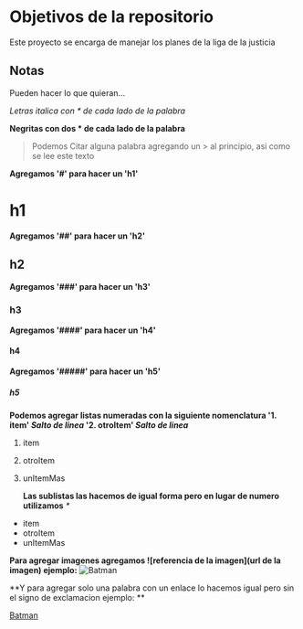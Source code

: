 # Objetivos de la repositorio

Este proyecto se encarga de manejar los planes de la liga de la justicia


## Notas
Pueden hacer lo que quieran...

*Letras italica con * de cada lado de la palabra* 

**Negritas con dos * de cada lado de la palabra**

> Podemos Citar alguna palabra agregando un > al principio, asi como se lee este texto
> 
**Agregamos '#' para hacer un 'h1'**
# h1
**Agregamos '##' para hacer un 'h2'**
## h2
**Agregamos '###' para hacer un 'h3'**
### h3
**Agregamos '####' para hacer un 'h4'**
#### h4
**Agregamos '#####' para hacer un 'h5'**
##### h5

**Podemos agregar listas numeradas con la siguiente nomenclatura '1. item' _Salto de linea_ '2. otroItem' _Salto de linea_**

1. item
2. otroItem
3. unItemMas
  
   **Las sublistas las hacemos de igual forma pero en lugar de numero utilizamos** _*_
  
  * item
  * otroItem
  * unItemMas

**Para agregar imagenes agregamos ![referencia de la imagen](url de la imagen) ejemplo:**
![Batman](https://i.blogs.es/3b9334/el-caballero-oscuro-la-leyenda-renace-1446020992/1366_2000.jpeg)

**Y para agregar solo una palabra con un enlace lo hacemos igual pero sin el signo de exclamacion ejemplo: **

[Batman](https://i.blogs.es/3b9334/el-caballero-oscuro-la-leyenda-renace-1446020992/1366_2000.jpeg)




